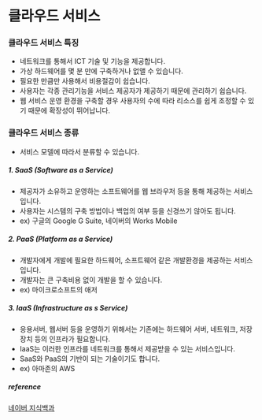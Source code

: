 # 클라우드 서비스

### 클라우드 서비스 특징

* 네트워크를 통해서 ICT 기술 및 기능을 제공합니다.
* 가상 하드웨어를 몇 분 만에 구축하거나 없앨 수 있습니다.
* 필요한 만큼만 사용해서 비용절감이 쉽습니다.
* 사용자는 각종 관리기능을 서비스 제공자가 제공하기 때문에 관리하기 쉽습니다.
* 웹 서비스 운영 환경을 구축할 경우 사용자의 수에 따라 리소스를 쉽게 조정할 수 있기 때문에 확장성이 뛰어납니다.





### 클라우드 서비스 종류

* 서비스 모델에 따라서 분류할 수 있습니다.



##### 1. SaaS (Software as a Service)

* 제공자가 소유하고 운영하는 소프트웨어를 웹 브라우저 등을 통해 제공하는 서비스입니다.
* 사용자는 시스템의 구축 방법이나 백업의 여부 등을 신경쓰기 않아도 됩니다.
* ex) 구글의 Google G Suite,  네이버의 Works Mobile



##### 2. PaaS (Platform as a Service)

* 개발자에게 개발에 필요한 하드웨어, 소프트웨어 같은 개발환경을 제공하는 서비스입니다.
* 개발자는 큰 구축비용 없이 개발을 할 수 있습니다.
* ex) 마이크로소프트의 애저



##### 3. IaaS (Infrastructure as s Service)

* 응용서버, 웹서버 등을 운영하기 위해서는 기존에는 하드웨어 서버, 네트워크, 저장장치 등의 인프라가 필요합니다.
* IaaS는 이러한 인프라를 네트워크를 통해서 제공받을 수 있는 서비스입니다.
* SaaS와 PaaS의 기반이 되는 기술이기도 합니다.
* ex) 아마존의 AWS



##### reference

[네이버 지식백과](https://m.terms.naver.com/entry.naver?docId=3580686&cid=59088&categoryId=59096)

